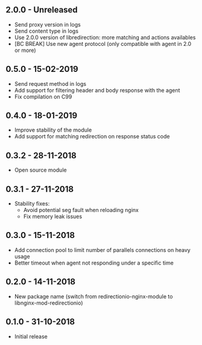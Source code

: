 ## 2.0.0 - Unreleased

 * Send proxy version in logs
 * Send content type in logs
 * Use 2.0.0 version of libredirection: more matching and actions availables
 * [BC BREAK] Use new agent protocol (only compatible with agent in 2.0 or more)

## 0.5.0 - 15-02-2019

 * Send request method in logs
 * Add support for filtering header and body response with the agent
 * Fix compilation on C99

## 0.4.0 - 18-01-2019

 * Improve stability of the module
 * Add support for matching redirection on response status code

## 0.3.2 - 28-11-2018

 * Open source module

## 0.3.1 - 27-11-2018

 * Stability fixes:
    * Avoid potential seg fault when reloading nginx
    * Fix memory leak issues

## 0.3.0 - 15-11-2018

 * Add connection pool to limit number of parallels connections on heavy usage
 * Better timeout when agent not responding under a specific time

## 0.2.0 - 14-11-2018

 * New package name (switch from redirectionio-nginx-module to libnginx-mod-redirectionio)

## 0.1.0 - 31-10-2018

 * Initial release
